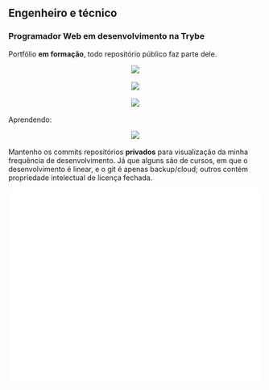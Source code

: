 ## Engenheiro e técnico

### Programador Web em desenvolvimento na Trybe

Portfólio <b>em formação</b>, todo repositório público faz parte dele.

<p align="center">
  <a href="https://skillicons.dev">
    <img src="https://skillicons.dev/icons?i=html,css,js,git,github" />
  </a>
</p>
<p align="center">
  <a href="https://skillicons.dev">
    <img src="https://skillicons.dev/icons?i=c,dart,flutter,py" />
  </a>
</p>
<p align="center">
  <a href="https://skillicons.dev">
    <img src="https://skillicons.dev/icons?i=linux,bash,md,vscode,arduino,octave" />
  </a>
</p>
Aprendendo:
<p align="center">
  <a href="https://skillicons.dev">
    <img src="https://skillicons.dev/icons?i=django,jquery,react,postgres" />
  </a>
</p>

Mantenho os commits repositórios <b>privados</b> para visualização da minha frequência de desenvolvimento. Já que alguns são de cursos, em que o desenvolvimento é linear, e o git é apenas backup/cloud; outros contém propriedade intelectual de licença fechada.

![Metrics](/github-metrics.svg)
